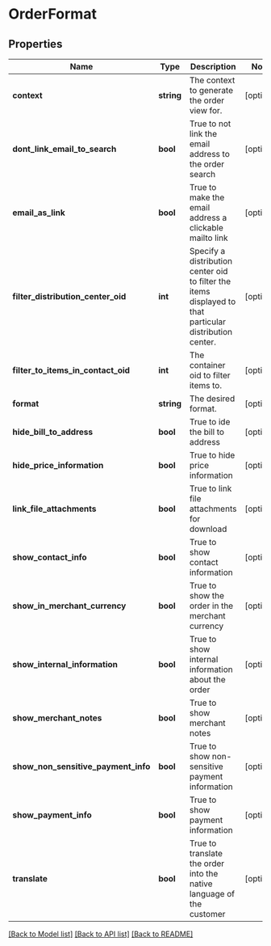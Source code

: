 # OrderFormat

## Properties
Name | Type | Description | Notes
------------ | ------------- | ------------- | -------------
**context** | **string** | The context to generate the order view for. | [optional] 
**dont_link_email_to_search** | **bool** | True to not link the email address to the order search | [optional] 
**email_as_link** | **bool** | True to make the email address a clickable mailto link | [optional] 
**filter_distribution_center_oid** | **int** | Specify a distribution center oid to filter the items displayed to that particular distribution center. | [optional] 
**filter_to_items_in_contact_oid** | **int** | The container oid to filter items to. | [optional] 
**format** | **string** | The desired format. | [optional] 
**hide_bill_to_address** | **bool** | True to ide the bill to address | [optional] 
**hide_price_information** | **bool** | True to hide price information | [optional] 
**link_file_attachments** | **bool** | True to link file attachments for download | [optional] 
**show_contact_info** | **bool** | True to show contact information | [optional] 
**show_in_merchant_currency** | **bool** | True to show the order in the merchant currency | [optional] 
**show_internal_information** | **bool** | True to show internal information about the order | [optional] 
**show_merchant_notes** | **bool** | True to show merchant notes | [optional] 
**show_non_sensitive_payment_info** | **bool** | True to show non-sensitive payment information | [optional] 
**show_payment_info** | **bool** | True to show payment information | [optional] 
**translate** | **bool** | True to translate the order into the native language of the customer | [optional] 

[[Back to Model list]](../README.md#documentation-for-models) [[Back to API list]](../README.md#documentation-for-api-endpoints) [[Back to README]](../README.md)


